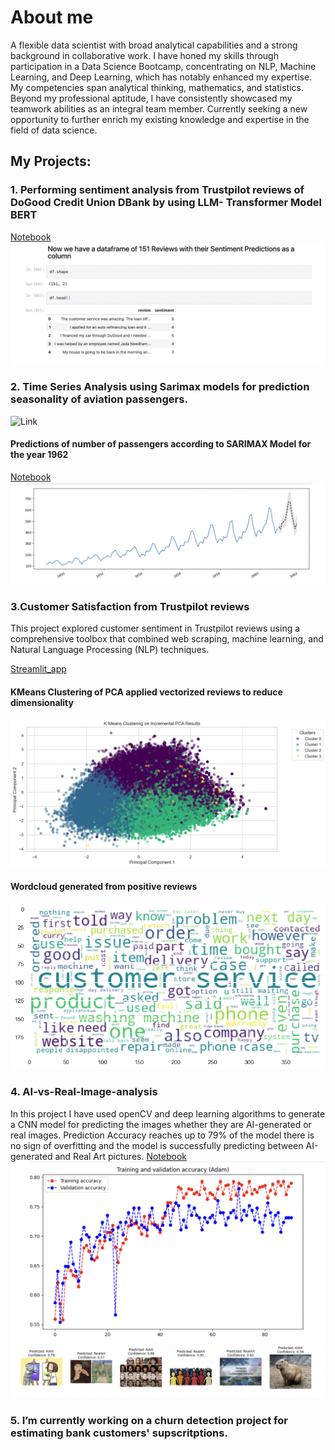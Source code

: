 # About me
A flexible data scientist with broad analytical capabilities and a strong background in collaborative work. I have honed my skills through participation in a Data Science Bootcamp, concentrating on NLP, Machine Learning, and Deep Learning, which has notably enhanced my expertise. My competencies span analytical thinking, mathematics, and statistics. Beyond my professional aptitude, I have consistently showcased my teamwork abilities as an integral team member. Currently seeking a new opportunity to further enrich my existing knowledge and expertise in the field of data science.



## My Projects: 
### 1. Performing sentiment analysis from Trustpilot reviews of DoGood Credit Union DBank by using LLM- Transformer Model BERT
[Notebook](https://github.com/ayseljafar/BERT_sentiment_analysis/blob/main/Sentiment_BERT.ipynb)
![Link](https://github.com/ayseljafar/BERT_sentiment_analysis/blob/main/dataframe/Screenshot%202024-07-03%20at%2013.33.21.png)

### 2. Time Series Analysis using Sarimax models for prediction seasonality of aviation passengers.
![Link](https://github.com/ayseljafar/ayseljafar.github.io/blob/main/images/seasonal%20decomp.png)
#### Predictions of number of passengers according to SARIMAX Model for the year 1962
[Notebook](https://github.com/ayseljafar/timeseries_passengers/blob/main/airpassengers.ipynb)
![link](https://github.com/ayseljafar/timeseries_passengers/blob/main/images/prediction.png)

### 3.Customer Satisfaction from Trustpilot reviews
This project explored customer sentiment in Trustpilot reviews using a comprehensive toolbox that combined web scraping, machine learning, and Natural Language Processing (NLP) techniques.

[Streamlit_app](https://customer-satisfaction.streamlit.app/)
#### KMeans Clustering of PCA applied vectorized reviews to reduce dimensionality
![pic1](https://github.com/ayseljafar/Customer-satisfaction/blob/main/images/KMeans%20Clustering.png)
#### Wordcloud generated from positive reviews
![pic2](https://github.com/ayseljafar/Customer-satisfaction/blob/main/images/Wordcloud%20neg.png)

### 4. AI-vs-Real-Image-analysis
In this project I have used openCV and deep learning algorithms to generate a CNN model for predicting the images whether they are AI-generated or real images. Prediction Accuracy reaches up to 79% of the model there is no sign of overfitting and the model is successfully predicting between AI-generated and Real Art pictures.
[Notebook](https://github.com/ayseljafar/AI-vs-Real-Image-analysis/blob/main/AIvsRealAArt.ipynb)
![pic1](https://github.com/ayseljafar/AI-vs-Real-Image-analysis/blob/main/images/cnn.png)
![pic2](https://github.com/ayseljafar/AI-vs-Real-Image-analysis/blob/main/images/prediction%201.png)



### 5. I’m currently working on a churn detection project for estimating bank customers' supscritptions.


